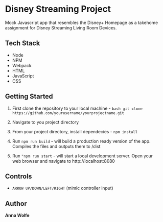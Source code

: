 # Disney Streaming Project
Mock Javascript app that resembles the Disney+ Homepage as a takehome assignment for Disney Streaming Living Room Devices.

## Tech Stack
- Node
- NPM
- Webpack
- HTML
- JavaScript
- CSS

## Getting Started
1. First clone the repository to your local machine - ```bash
git clone https://github.com/yourusername/yourprojectname.git```

2. Navigate to you project directory

2. From your project directory, install dependecies - `npm install` 

 3. Run `npm run build`  - will build a production ready version of the app. Compiles the files and outputs them to /dist

 4. Run `"npm run start` - will start a local development server. Open your web browser and navigate to http://localhost:8080

## Controls
- `ARROW UP/DOWN/LEFT/RIGHT` (mimic controller input)

## Author
**Anna Wolfe**
